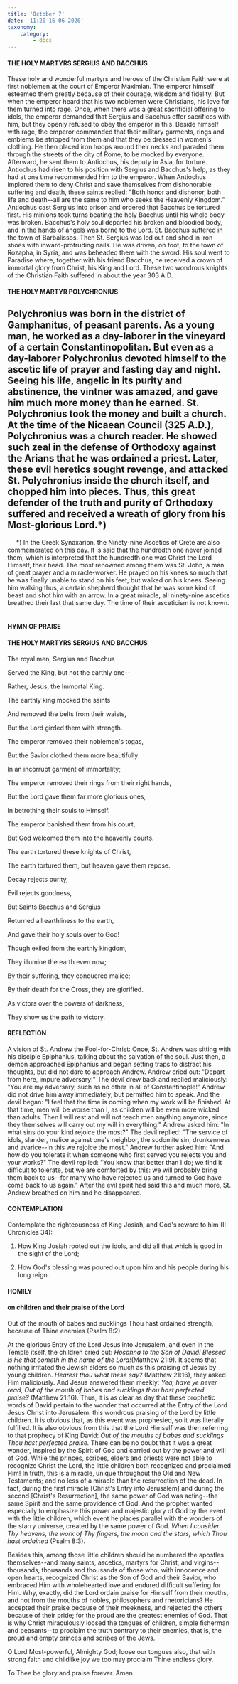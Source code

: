 ```yaml
---
title: 'October 7'
date: '11:20 16-06-2020'
taxonomy:
    category:
        - docs
---
```


#### THE HOLY MARTYRS SERGIUS AND BACCHUS

These holy and wonderful martyrs and heroes of the Christian Faith were at first noblemen at the court of Emperor Maximian. The emperor himself esteemed them greatly because of their courage, wisdom and fidelity. But when the emperor heard that his two noblemen were Christians, his love for them turned into rage. Once, when there was a great sacrificial offering to idols, the emperor demanded that Sergius and Bacchus offer sacrifices with him, but they openly refused to obey the emperor in this. Beside himself with rage, the emperor commanded that their military garments, rings and emblems be stripped from them and that they be dressed in women's clothing. He then placed iron hoops around their necks and paraded them through the streets of the city of Rome, to be mocked by everyone. Afterward, he sent them to Antiochus, his deputy in Asia, for torture. Antiochus had risen to his position with Sergius and Bacchus's help, as they had at one time recommended him to the emperor. When Antiochus implored them to deny Christ and save themselves from dishonorable suffering and death, these saints replied: "Both honor and dishonor, both life and death--all are the same to him who seeks the Heavenly Kingdom." Antiochus cast Sergius into prison and ordered that Bacchus be tortured first. His minions took turns beating the holy Bacchus until his whole body was broken. Bacchus's holy soul departed his broken and bloodied body, and in the hands of angels was borne to the Lord. St. Bacchus suffered in the town of Barbalissos. Then St. Sergius was led out and shod in iron shoes with inward-protruding nails. He was driven, on foot, to the town of Rozapha, in Syria, and was beheaded there with the sword. His soul went to Paradise where, together with his friend Bacchus, he received a crown of immortal glory from Christ, his King and Lord. These two wondrous knights of the Christian Faith suffered in about the year 303 A.D.

#### THE HOLY MARTYR POLYCHRONIUS

Polychronius was born in the district of Gamphanitus, of peasant parents. As a young man, he worked as a day-laborer in the vineyard of a certain Constantinopolitan. But even as a day-laborer Polychronius devoted himself to the ascetic life of prayer and fasting day and night. Seeing his life, angelic in its purity and abstinence, the vintner was amazed, and gave him much more money than he earned. St. Polychronius took the money and built a church. At the time of the Nicaean Council (325 A.D.), Polychronius was a church reader. He showed such zeal in the defense of Orthodoxy against the Arians that he was ordained a priest. Later, these evil heretics sought revenge, and attacked St. Polychronius inside the church itself, and chopped him into pieces. Thus, this great defender of the truth and purity of Orthodoxy suffered and received a wreath of glory from his Most-glorious Lord.*)
--------------------
     *) In the Greek Synaxarion, the Ninety-nine Ascetics of Crete are also commemorated on this day. It is said that the hundredth one never joined them, which is interpreted that the hundredth one was Christ the Lord Himself, their head. The most renowned among them was St. John, a man of great prayer and a miracle-worker. He prayed on his knees so much that he was finally unable to stand on his feet, but walked on his knees. Seeing him walking thus, a certain shepherd thought that he was some kind of beast and shot him with an arrow. In a great miracle, all ninety-nine ascetics breathed their last that same day. The time of their asceticism is not known.   



#### HYMN OF PRAISE

#### THE HOLY MARTYRS SERGIUS AND BACCHUS

The royal men, Sergius and Bacchus 


Served the King, but not the earthly one-- 


Rather, Jesus, the Immortal King. 


The earthly king mocked the saints 


And removed the belts from their waists, 


But the Lord girded them with strength. 


The emperor removed their noblemen's togas, 


But the Savior clothed them more beautifully 


In an incorrupt garment of immortality; 


The emperor removed their rings from their right hands, 


But the Lord gave them far more glorious ones, 


In betrothing their souls to Himself. 


The emperor banished them from his court, 


But God welcomed them into the heavenly courts. 


The earth tortured these knights of Christ, 


The earth tortured them, but heaven gave them repose. 


Decay rejects purity, 


Evil rejects goodness, 


But Saints Bacchus and Sergius 


Returned all earthliness to the earth, 


And gave their holy souls over to God! 


Though exiled from the earthly kingdom, 


They illumine the earth even now; 


By their suffering, they conquered malice; 


By their death for the Cross, they are glorified. 


As victors over the powers of darkness, 


They show us the path to victory.


#### REFLECTION

A vision of St. Andrew the Fool-for-Christ: Once, St. Andrew was sitting with his disciple Epiphanius, talking about the salvation of the soul. Just then, a demon approached Epiphanius and began setting traps to distract his thoughts, but did not dare to approach Andrew. Andrew cried out: "Depart from here, impure adversary!" The devil drew back and replied maliciously: "You are my adversary, such as no other in all of Constantinople!" Andrew did not drive him away immediately, but permitted him to speak. And the devil began: "I feel that the time is coming when my work will be finished. At that time, men will be worse than I, as children will be even more wicked than adults. Then I will rest and will not teach men anything anymore, since they themselves will carry out my will in everything." Andrew asked him: "In what sins do your kind rejoice the most?" The devil replied: "The service of idols, slander, malice against one's neighbor, the sodomite sin, drunkenness and avarice--in this we rejoice the most." Andrew further asked him: "And how do you tolerate it when someone who first served you rejects you and your works?" The devil replied: "You know that better than I do; we find it difficult to tolerate, but we are comforted by this: we will probably bring them back to us--for many who have rejected us and turned to God have come back to us again." After the evil spirit had said this and much more, St. Andrew breathed on him and he disappeared.



#### CONTEMPLATION

Contemplate the righteousness of King Josiah, and God's reward to him (II Chronicles 34):

1.  How King Josiah rooted out the idols, and did all that which is good in the sight of the Lord;

1.  How God's blessing was poured out upon him and his people during his long reign.



#### HOMILY

#### on children and their praise of the Lord

Out of the mouth of babes and sucklings Thou hast ordained strength, because of Thine enemies (Psalm 8:2).

At the glorious Entry of the Lord Jesus into Jerusalem, and even in the Temple itself, the children cried out: *Hosanna to the Son of David! Blessed is He that cometh in the name of the Lord!*(Matthew 21:9). It seems that nothing irritated the Jewish elders so much as this praising of Jesus by young children. *Hearest thou what these say?* (Matthew 21:16), they asked Him maliciously. And Jesus answered them meekly: *Yea; have ye never read, Out of the mouth of babes and sucklings thou hast perfected praise?* (Matthew 21:16). Thus, it is as clear as day that these prophetic words of David pertain to the wonder that occurred at the Entry of the Lord Jesus Christ into Jerusalem: this wondrous praising of the Lord by little children. It is obvious that, as this event was prophesied, so it was literally fulfilled. It is also obvious from this that the Lord Himself was then referring to that prophecy of King David: *Out of the mouths of babes and sucklings Thou hast perfected praise.* There can be no doubt that it was a great wonder, inspired by the Spirit of God and carried out by the power and will of God. While the princes, scribes, elders and priests were not able to recognize Christ the Lord, the little children both recognized and proclaimed Him! In truth, this is a miracle, unique throughout the Old and New Testaments; and no less of a miracle than the resurrection of the dead. In fact, during the first miracle [Christ's Entry into Jerusalem] and during the second [Christ's Resurrection], the same power of God was acting--the same Spirit and the same providence of God. And the prophet wanted especially to emphasize this power and majestic glory of God by the event with the little children, which event he places parallel with the wonders of the starry universe, created by the same power of God. *When I consider Thy heavens, the work of Thy fingers, the moon and the stars, which Thou hast ordained* (Psalm 8:3).

Besides this, among those little children should be numbered the apostles themselves--and many saints, ascetics, martyrs for Christ, and virgins--thousands, thousands and thousands of those who, with innocence and open hearts, recognized Christ as the Son of God and their Savior, who embraced Him with wholehearted love and endured difficult suffering for Him. Why, exactly, did the Lord ordain praise for Himself from their mouths, and not from the mouths of nobles, philosophers and rhetoricians? He accepted their praise because of their meekness, and rejected the others because of their pride; for the proud are the greatest enemies of God. That is why Christ miraculously loosed the tongues of children, simple fisherman and peasants--to proclaim the truth contrary to their enemies, that is, the proud and empty princes and scribes of the Jews.

O Lord Most-powerful, Almighty God; loose our tongues also, that with strong faith and childlike joy we too may proclaim Thine endless glory.

To Thee be glory and praise forever. Amen.
